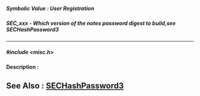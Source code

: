 ##### Symbolic Value : User Registration
##### SEC_xxx - Which version of the notes password digest to build,see SECHashPassword3
---
##### #include <misc.h>
**Description :**

**See Also :**
[SECHashPassword3](D:/md_files/SECHashPassword3.md)
---
